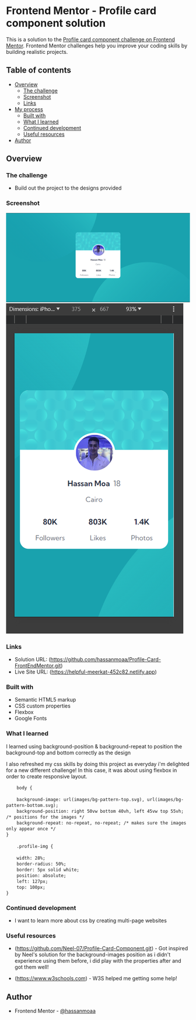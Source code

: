 # Frontend Mentor - Profile card component solution

This is a solution to the [Profile card component challenge on Frontend Mentor](https://www.frontendmentor.io/challenges/profile-card-component-cfArpWshJ). Frontend Mentor challenges help you improve your coding skills by building realistic projects.

## Table of contents

- [Overview](#overview)
  - [The challenge](#the-challenge)
  - [Screenshot](#screenshot)
  - [Links](#links)
- [My process](#my-process)
  - [Built with](#built-with)
  - [What I learned](#what-i-learned)
  - [Continued development](#continued-development)
  - [Useful resources](#useful-resources)
- [Author](#author)

## Overview

### The challenge

- Build out the project to the designs provided

### Screenshot

![Desktop photo](solution/desk-main.png)
![Mobile-thankYou state](solution/mobile-main.png)

### Links

- Solution URL: (https://github.com/hassanmoaa/Profile-Card-FrontEndMentor.git)
- Live Site URL: (https://helpful-meerkat-452c82.netlify.app)

### Built with

- Semantic HTML5 markup
- CSS custom properties
- Flexbox
- Google Fonts

### What I learned

I learned using background-position & background-repeat to position the background-top and bottom correctly as the design

I also refreshed my css skills by doing this project as everyday i'm delighted for a new different challenge! In this case, it was about using flexbox in order to create responsive layout.

```
    body {

    background-image: url(images/bg-pattern-top.svg), url(images/bg-pattern-bottom.svg);
    background-position: right 50vw bottom 40vh, left 45vw top 55vh; /* positions for the images */
    background-repeat: no-repeat, no-repeat; /* makes sure the images only appear once */
}

    .profile-img {

    width: 28%;
    border-radius: 50%;
    border: 5px solid white;
    position: absolute;
    left: 127px;
    top: 100px;
}

```

### Continued development

- I want to learn more about css by creating multi-page websites

### Useful resources

- (https://github.com/Neel-07/Profile-Card-Component.git) - Got inspired by Neel's solution for the background-images position as i didn't experience using them before, i did play with the properties after and got them well!

- (https://www.w3schools.com) - W3S helped me getting some help!

## Author

- Frontend Mentor - [@hassanmoaa](https://www.frontendmentor.io/profile/hassanmoaa)
